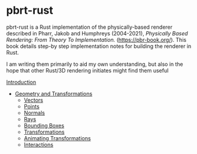 # pbrt-rust

pbrt-rust is a Rust implementation of the physically-based renderer described in Pharr, Jakob and Humphreys (2004-2021), *Physically Based Rendering: From Theory To Implementation.* (https://pbr-book.org/). This book details step-by step implementation notes for building the renderer in Rust. 

I am writing them primarily to aid my own understanding, but also in the hope that other Rust/3D rendering initiates might find them useful

[Introduction](introduction.md)

- [Geometry and Transformations](geometry_and_transformations.md)
  - [Vectors](geometry_vectors.md)
  - [Points](geometry_points.md)
  - [Normals](geometry_normals.md)
  - [Rays](geometry_rays.md)
  - [Bounding Boxes](geometry_bounding_boxes.md)
  - [Transformations](geometry_transformations.md)
  - [Animating Transformations](geometry_animating_transformations.md)
  - [Interactions](geometry_interactions.md)

